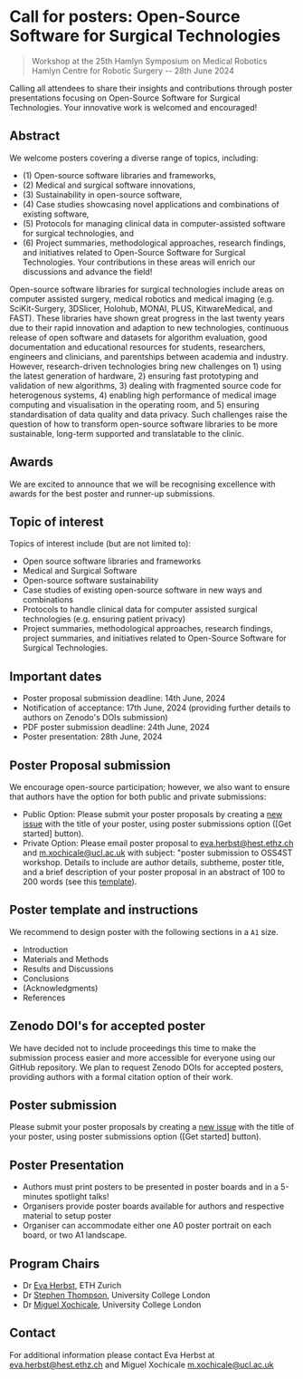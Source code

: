 # Call for posters: Open-Source Software for Surgical Technologies
> Workshop at the 25th Hamlyn Symposium on Medical Robotics     
> Hamlyn Centre for Robotic Surgery -- 28th June 2024

Calling all attendees to share their insights and contributions through poster presentations focusing on Open-Source Software for Surgical Technologies. Your innovative work is welcomed and encouraged!

## Abstract
We welcome posters covering a diverse range of topics, including:
* (1) Open-source software libraries and frameworks, 
* (2) Medical and surgical software innovations,
* (3) Sustainability in open-source software,
* (4) Case studies showcasing novel applications and combinations of existing software,
* (5) Protocols for managing clinical data in computer-assisted software for surgical technologies, and 
* (6) Project summaries, methodological approaches, research findings, and initiatives related to Open-Source Software for Surgical Technologies.
Your contributions in these areas will enrich our discussions and advance the field!

Open-source software libraries for surgical technologies include areas on computer assisted surgery, medical robotics and medical imaging (e.g. SciKit-Surgery, 3DSlicer, Holohub, MONAI, PLUS, KitwareMedical, and FAST). These libraries have shown great progress in the last twenty years due to their rapid innovation and adaption to new technologies, continuous release of open software and datasets for algorithm evaluation, good documentation and educational resources for students, researchers, engineers and clinicians, and parentships between academia and industry. However, research-driven technologies bring new challenges on 1) using the latest generation of hardware, 2) ensuring fast prototyping and validation of new algorithms, 3) dealing with fragmented source code for heterogenous systems, 4) enabling high performance of medical image computing and visualisation in the operating room, and 5) ensuring standardisation of data quality and data privacy. Such challenges raise the question of how to transform open-source software libraries to be more sustainable, long-term supported and translatable to the clinic. 

## Awards
We are excited to announce that we will be recognising excellence with awards for the best poster and runner-up submissions. 

## Topic of interest
Topics of interest include (but are not limited to):
* Open source software libraries and frameworks
* Medical and Surgical Software
* Open-source software sustainability
* Case studies of existing open-source software in new ways and combinations
* Protocols to handle clinical data for computer assisted surgical technologies (e.g. ensuring patient privacy)
* Project summaries, methodological approaches, research findings, project summaries, and initiatives related to Open-Source Software for Surgical Technologies.

## Important dates
* Poster proposal submission deadline: 14th June, 2024 
* Notification of acceptance: 17th June, 2024 (providing further details to authors on Zenodo's DOIs submission)
* PDF poster submission deadline: 24th June, 2024
* Poster presentation: 28th June, 2024 

## Poster Proposal submission
We encourage open-source participation; however, we also want to ensure that authors have the option for both public and private submissions: 
* Public Option: Please submit your poster proposals by creating a [new issue](https://github.com/oss-for-surgtech/workshop-hamlyn2024/issues/new/choose) with the title of your poster, using poster submissions option ([Get started] button).
* Private Option: Please email poster proposal to eva.herbst@hest.ethz.ch and m.xochicale@ucl.ac.uk with subject: "poster submission to OSS4ST workshop. Details to include are author details, subtheme, poster title, and a brief description of your poster proposal in an abstract of 100 to 200 words (see this [template](https://github.com/oss-for-surgtech/workshop-hamlyn2024/blob/main/.github/ISSUE_TEMPLATE/poster_submission.md)).

## Poster template and instructions
We recommend to design poster with the following sections in a `A1` size. 
* Introduction
* Materials and Methods
* Results and Discussions
* Conclusions
* (Acknowledgments)
* References

## Zenodo DOI's for accepted poster
We have decided not to include proceedings this time to make the submission process easier and more accessible for everyone using our GitHub repository. 
We plan to request Zenodo DOIs for accepted posters, providing authors with a formal citation option of their work.

## Poster submission
Please submit your poster proposals by creating a [new issue](https://github.com/oss-for-surgtech/workshop-hamlyn2024/issues/new/choose) with the title of your poster, using poster submissions option ([Get started] button).

## Poster Presentation
* Authors must print posters to be presented in poster boards and in a 5-minutes spotlight talks!
* Organisers provide poster boards available for authors and respective material to setup poster
* Organiser can accommodate either one A0 poster portrait on each board, or two A1 landscape.

## Program Chairs
* Dr [Eva Herbst](https://evaherbst.github.io/personal_website/), ETH Zurich
* Dr [Stephen Thompson](https://scholar.google.com/citations?user=-rD4cJIAAAAJ&hl=en&oi=ao), University College London
* Dr [Miguel Xochicale](https://mxochicale.github.io/), University College London

## Contact 
For additional information please contact Eva Herbst at eva.herbst@hest.ethz.ch and Miguel Xochicale m.xochicale@ucl.ac.uk


